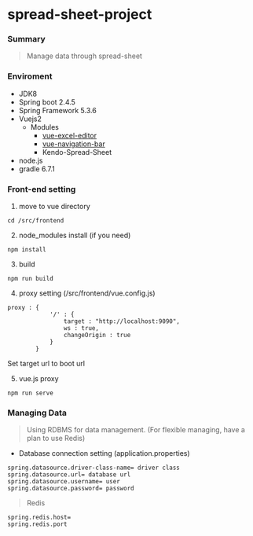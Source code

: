 # spread-sheet-project

### Summary
> Manage data through spread-sheet

### Enviroment 
* JDK8 
* Spring boot 2.4.5
* Spring Framework 5.3.6
* Vuejs2 
    - Modules
        - [vue-excel-editor](https://github.com/cscan/vue-excel-editor)
        - [vue-navigation-bar](https://github.com/johndatserakis/vue-navigation-bar)
        - Kendo-Spread-Sheet
* node.js 
* gradle 6.7.1

### Front-end setting

1. move to vue directory
```
cd /src/frontend
```

2. node_modules install (if you need)
```
npm install
```

3. build
```
npm run build
```

4. proxy setting (/src/frontend/vue.config.js)
```
proxy : {
            '/' : {
                target : "http://localhost:9090",
                ws : true,
                changeOrigin : true
            }
        }
```
Set target url to boot url

5. vue.js proxy 
```
npm run serve
```

###  Managing Data
> Using RDBMS for data management. (For flexible managing, have a plan to use Redis)

   - Database connection setting (application.properties)
   ```
   spring.datasource.driver-class-name= driver class
   spring.datasource.url= database url
   spring.datasource.username= user
   spring.datasource.password= password
   ```
    
> Redis
 ```
 spring.redis.host=
 spring.redis.port
 ```
